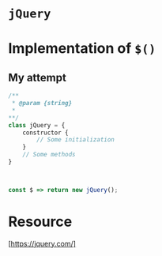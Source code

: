 # ```jQuery```


# Implementation of ```$()```
## My attempt
```javascript
/**
 * @param {string}
 * 
**/
class jQuery = {
    constructor {
        // Some initialization
    }
    // Some methods
}



const $ => return new jQuery();
```



# Resource
[https://jquery.com/]